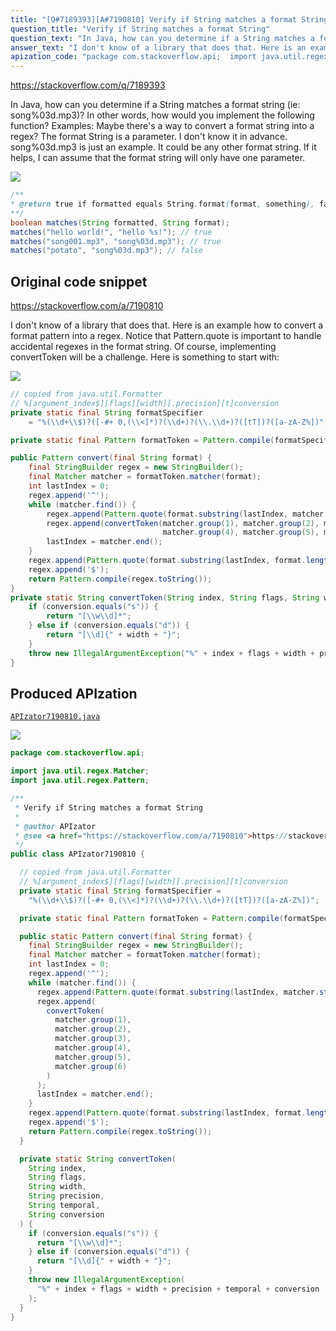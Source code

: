 ```yaml
---
title: "[Q#7189393][A#7190810] Verify if String matches a format String"
question_title: "Verify if String matches a format String"
question_text: "In Java, how can you determine if a String matches a format string (ie: song%03d.mp3)? In other words, how would you implement the following function? Examples: Maybe there's a way to convert a format string into a regex? The format String is a parameter. I don't know it in advance. song%03d.mp3 is just an example. It could be any other format string. If it helps, I can assume that the format string will only have one parameter."
answer_text: "I don't know of a library that does that. Here is an example how to convert a format pattern into a regex. Notice that Pattern.quote is important to handle accidental regexes in the format string. Of course, implementing convertToken will be a challenge. Here is something to start with:"
apization_code: "package com.stackoverflow.api;  import java.util.regex.Matcher; import java.util.regex.Pattern;  /**  * Verify if String matches a format String  *  * @author APIzator  * @see <a href=\"https://stackoverflow.com/a/7190810\">https://stackoverflow.com/a/7190810</a>  */ public class APIzator7190810 {    // copied from java.util.Formatter   // %[argument_index$][flags][width][.precision][t]conversion   private static final String formatSpecifier =     \"%(\\\\d+\\\\$)?([-#+ 0,(\\\\<]*)?(\\\\d+)?(\\\\.\\\\d+)?([tT])?([a-zA-Z%])\";    private static final Pattern formatToken = Pattern.compile(formatSpecifier);    public static Pattern convert(final String format) {     final StringBuilder regex = new StringBuilder();     final Matcher matcher = formatToken.matcher(format);     int lastIndex = 0;     regex.append('^');     while (matcher.find()) {       regex.append(Pattern.quote(format.substring(lastIndex, matcher.start())));       regex.append(         convertToken(           matcher.group(1),           matcher.group(2),           matcher.group(3),           matcher.group(4),           matcher.group(5),           matcher.group(6)         )       );       lastIndex = matcher.end();     }     regex.append(Pattern.quote(format.substring(lastIndex, format.length())));     regex.append('$');     return Pattern.compile(regex.toString());   }    private static String convertToken(     String index,     String flags,     String width,     String precision,     String temporal,     String conversion   ) {     if (conversion.equals(\"s\")) {       return \"[\\\\w\\\\d]*\";     } else if (conversion.equals(\"d\")) {       return \"[\\\\d]{\" + width + \"}\";     }     throw new IllegalArgumentException(       \"%\" + index + flags + width + precision + temporal + conversion     );   } }"
---
```


https://stackoverflow.com/q/7189393

In Java, how can you determine if a String matches a format string (ie: song%03d.mp3)?
In other words, how would you implement the following function?
Examples:
Maybe there&#x27;s a way to convert a format string into a regex?
The format String is a parameter. I don&#x27;t know it in advance. song%03d.mp3 is just an example. It could be any other format string.
If it helps, I can assume that the format string will only have one parameter.


<div class="code-logo"><img src="/stackoverflow.png" /></div>

```java
/**
* @return true if formatted equals String.format(format, something), false otherwise.
**/
boolean matches(String formatted, String format);
matches("hello world!", "hello %s!"); // true
matches("song001.mp3", "song%03d.mp3"); // true
matches("potato", "song%03d.mp3"); // false
```


## Original code snippet

https://stackoverflow.com/a/7190810

I don&#x27;t know of a library that does that. Here is an example how to convert a format pattern into a regex. Notice that Pattern.quote is important to handle accidental regexes in the format string.
Of course, implementing convertToken will be a challenge. Here is something to start with:

<div class="code-logo"><img src="/stackoverflow.png" /></div>

```java
// copied from java.util.Formatter
// %[argument_index$][flags][width][.precision][t]conversion
private static final String formatSpecifier
    = "%(\\d+\\$)?([-#+ 0,(\\<]*)?(\\d+)?(\\.\\d+)?([tT])?([a-zA-Z%])";

private static final Pattern formatToken = Pattern.compile(formatSpecifier);

public Pattern convert(final String format) {
    final StringBuilder regex = new StringBuilder();
    final Matcher matcher = formatToken.matcher(format);
    int lastIndex = 0;
    regex.append('^');
    while (matcher.find()) {
        regex.append(Pattern.quote(format.substring(lastIndex, matcher.start())));
        regex.append(convertToken(matcher.group(1), matcher.group(2), matcher.group(3), 
                                  matcher.group(4), matcher.group(5), matcher.group(6)));
        lastIndex = matcher.end();
    }
    regex.append(Pattern.quote(format.substring(lastIndex, format.length())));
    regex.append('$');
    return Pattern.compile(regex.toString());
}
private static String convertToken(String index, String flags, String width, String precision, String temporal, String conversion) {
    if (conversion.equals("s")) {
        return "[\\w\\d]*";
    } else if (conversion.equals("d")) {
        return "[\\d]{" + width + "}";
    }
    throw new IllegalArgumentException("%" + index + flags + width + precision + temporal + conversion);
}
```

## Produced APIzation

[`APIzator7190810.java`](https://github.com/blind-papers/apization-temp-data/raw/main/search/APIzator7190810.java)

<div class="code-logo"><img src="/apizator.png" /></div>

```java
package com.stackoverflow.api;

import java.util.regex.Matcher;
import java.util.regex.Pattern;

/**
 * Verify if String matches a format String
 *
 * @author APIzator
 * @see <a href="https://stackoverflow.com/a/7190810">https://stackoverflow.com/a/7190810</a>
 */
public class APIzator7190810 {

  // copied from java.util.Formatter
  // %[argument_index$][flags][width][.precision][t]conversion
  private static final String formatSpecifier =
    "%(\\d+\\$)?([-#+ 0,(\\<]*)?(\\d+)?(\\.\\d+)?([tT])?([a-zA-Z%])";

  private static final Pattern formatToken = Pattern.compile(formatSpecifier);

  public static Pattern convert(final String format) {
    final StringBuilder regex = new StringBuilder();
    final Matcher matcher = formatToken.matcher(format);
    int lastIndex = 0;
    regex.append('^');
    while (matcher.find()) {
      regex.append(Pattern.quote(format.substring(lastIndex, matcher.start())));
      regex.append(
        convertToken(
          matcher.group(1),
          matcher.group(2),
          matcher.group(3),
          matcher.group(4),
          matcher.group(5),
          matcher.group(6)
        )
      );
      lastIndex = matcher.end();
    }
    regex.append(Pattern.quote(format.substring(lastIndex, format.length())));
    regex.append('$');
    return Pattern.compile(regex.toString());
  }

  private static String convertToken(
    String index,
    String flags,
    String width,
    String precision,
    String temporal,
    String conversion
  ) {
    if (conversion.equals("s")) {
      return "[\\w\\d]*";
    } else if (conversion.equals("d")) {
      return "[\\d]{" + width + "}";
    }
    throw new IllegalArgumentException(
      "%" + index + flags + width + precision + temporal + conversion
    );
  }
}

```